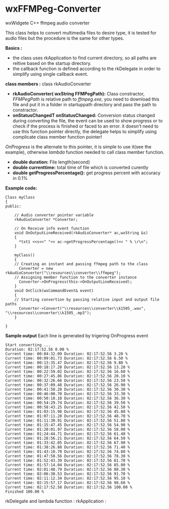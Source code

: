 # wxFFMPeg-Converter
wxWidgete C++ ffmpeg audio converter

This class helps to convert multimedia files to desire type, it is tested for audio files but the procedure is the same for other types.

**Basics :**
* the class uses rkApplication to find current directory, so all paths are reltive based on the startup directory.
* the callback function is defined according to the rkDelegate in order to simplify using single callback event.

**class members :** class rkAudioConverter
* **rkAudioConverter( wxString FFMPegPath):** Class constractor, *FFMPegPath* is relative path to *ffmpeg.exe*, you need to download this file and put it in a folder in startuppath directory and pass the path to constractor.
* **onStatusChangedT onStatusChanged:** Conversion status changed during converting the file, the event can be used to show progress or to check if the process is finished or faced to an error. it doesn't need to use this function pointer directly, the delegate helps to simplify using complicate class member function pointer!

*OnProgress* is the alternate to this pointer, it is simple to use it(see the example), otherwise *lambda* function needed to call class member function.

* **double duration:** File length(second)
* **double currenttime:** total time of file which is converted curently
* **double getProgressPercentage():** get progress percent with accuracy in 0.1%

**Example code:**
````
Class myClass
{
public:

    // Audio converter pointer variable 
  	rkAudioConverter *Converter;
    
    // On Receive info event function
    void OnOutputLineReceived(rkAudioConverter* ac,wxString &s)
    {
      *txt1 <<s<<" "<< ac->getProgressPercentage()<< " % \r\n";
    }

    myClass()
    {
    // Creating an instant and passing ffmpeg path to the class
      Converter = new rkAudioConverter("\\resources\\converter\\ffmpeg");
    // Assigning member function to the converter instance
      Converter->OnProgress(this->OnOutputLineReceived);
    }  
    void OnClick(wxCommandEvent& event)
    {
    // Starting convertion by passing relative input and output file paths
      Converter->Convert("\\resources\\converter\\k1505_.wav", "\\resources\\converter\\k1505_.mp3");
    }

}
````
**Sample output** Each line is generated by trigering OnProgress event
	
````
Start converting ...
Duration: 02:17:52.56 0.00 % 
Current time: 00:04:32.09 Duration: 02:17:52.56 3.20 % 
Current time: 00:09:01.73 Duration: 02:17:52.56 6.50 % 
Current time: 00:13:35.47 Duration: 02:17:52.56 9.80 % 
Current time: 00:18:17.28 Duration: 02:17:52.56 13.20 % 
Current time: 00:22:59.02 Duration: 02:17:52.56 16.60 % 
Current time: 00:27:45.86 Duration: 02:17:52.56 20.10 % 
Current time: 00:32:26.66 Duration: 02:17:52.56 23.50 % 
Current time: 00:37:09.48 Duration: 02:17:52.56 26.90 % 
Current time: 00:41:50.28 Duration: 02:17:52.56 30.30 % 
Current time: 00:46:00.70 Duration: 02:17:52.56 33.30 % 
Current time: 00:50:10.18 Duration: 02:17:52.56 36.30 % 
Current time: 00:54:29.74 Duration: 02:17:52.56 39.50 % 
Current time: 00:58:43.25 Duration: 02:17:52.56 42.50 % 
Current time: 01:03:15.98 Duration: 02:17:52.56 45.80 % 
Current time: 01:07:11.28 Duration: 02:17:52.56 48.70 % 
Current time: 01:11:30.91 Duration: 02:17:52.56 51.80 % 
Current time: 01:15:47.45 Duration: 02:17:52.56 54.90 % 
Current time: 01:20:01.97 Duration: 02:17:52.56 58.00 % 
Current time: 01:24:44.71 Duration: 02:17:52.56 61.40 % 
Current time: 01:28:56.21 Duration: 02:17:52.56 64.50 % 
Current time: 01:33:42.05 Duration: 02:17:52.56 67.90 % 
Current time: 01:38:26.88 Duration: 02:17:52.56 71.40 % 
Current time: 01:43:10.70 Duration: 02:17:52.56 74.80 % 
Current time: 01:47:58.56 Duration: 02:17:52.56 78.30 % 
Current time: 01:52:43.39 Duration: 02:17:52.56 81.70 % 
Current time: 01:57:14.04 Duration: 02:17:52.56 85.00 % 
Current time: 02:01:48.79 Duration: 02:17:52.56 88.30 % 
Current time: 02:06:30.53 Duration: 02:17:52.56 91.70 % 
Current time: 02:11:12.34 Duration: 02:17:52.56 95.10 % 
Current time: 02:15:57.17 Duration: 02:17:52.56 98.60 % 
Current time: 02:17:52.58 Duration: 02:17:52.56 100.00 % 
Finished 100.00 % 
````

rkDelegate and lambda function :
rkApplication :
